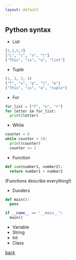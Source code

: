 ```yaml
---
layout: default
---
```


## Python syntax

- List
```python
[2,3,5,7]
["L", "i", "s", "t"]
["This", "is", "a", "list"]
```

- Tuple
```python
(1, 2, 3, 4)
("T", "u", "p", "l", "e")
("This", "is", "a", "tuple")
```

- For
```python
for_list = ["F", "o", "r"]
for letter in for_list:
  print(letter)
```

- While
```python
counter = 0
while counter < 10:
  print(counter)
  counter += 1

```
- Function
```python
def sum(number1, number2):
  return number1 + number2
```
(Functions describe everything!)

- Dunders
```python
def main():
  pass

if __name__ == "__main__":
  main()
```

- Variable
- String
- Int
- Class


[back](./)
